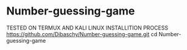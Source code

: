 # Number-guessing-game
TESTED ON TERMUX AND KALI LINUX
INSTALLITION PROCESS
https://github.com/Dibaschy/Number-guessing-game.git
cd Number-guessing-game
